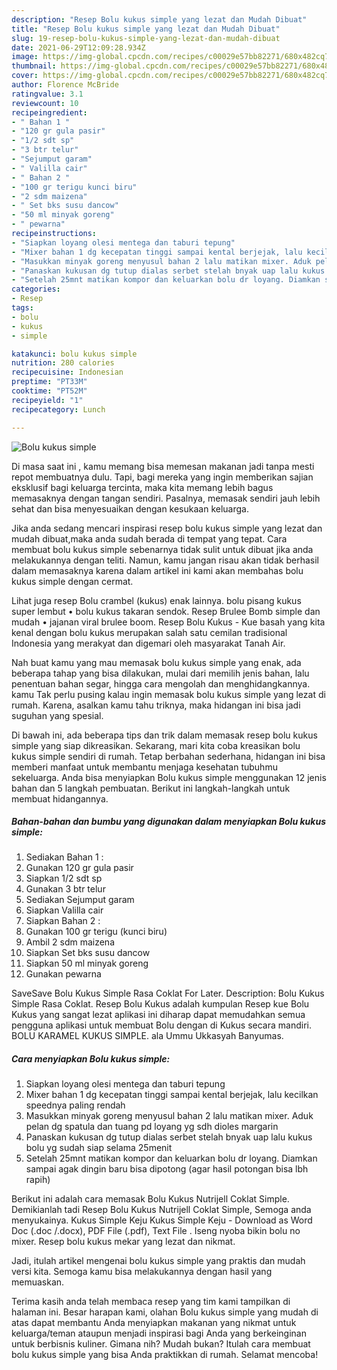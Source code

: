 ```yaml
---
description: "Resep Bolu kukus simple yang lezat dan Mudah Dibuat"
title: "Resep Bolu kukus simple yang lezat dan Mudah Dibuat"
slug: 19-resep-bolu-kukus-simple-yang-lezat-dan-mudah-dibuat
date: 2021-06-29T12:09:28.934Z
image: https://img-global.cpcdn.com/recipes/c00029e57bb82271/680x482cq70/bolu-kukus-simple-foto-resep-utama.jpg
thumbnail: https://img-global.cpcdn.com/recipes/c00029e57bb82271/680x482cq70/bolu-kukus-simple-foto-resep-utama.jpg
cover: https://img-global.cpcdn.com/recipes/c00029e57bb82271/680x482cq70/bolu-kukus-simple-foto-resep-utama.jpg
author: Florence McBride
ratingvalue: 3.1
reviewcount: 10
recipeingredient:
- " Bahan 1 "
- "120 gr gula pasir"
- "1/2 sdt sp"
- "3 btr telur"
- "Sejumput garam"
- " Valilla cair"
- " Bahan 2 "
- "100 gr terigu kunci biru"
- "2 sdm maizena"
- " Set bks susu dancow"
- "50 ml minyak goreng"
- " pewarna"
recipeinstructions:
- "Siapkan loyang olesi mentega dan taburi tepung"
- "Mixer bahan 1 dg kecepatan tinggi sampai kental berjejak, lalu kecilkan speednya paling rendah"
- "Masukkan minyak goreng menyusul bahan 2 lalu matikan mixer. Aduk pelan dg spatula dan tuang pd loyang yg sdh dioles margarin"
- "Panaskan kukusan dg tutup dialas serbet stelah bnyak uap lalu kukus bolu yg sudah siap selama 25menit"
- "Setelah 25mnt matikan kompor dan keluarkan bolu dr loyang. Diamkan sampai agak dingin baru bisa dipotong (agar hasil potongan bisa lbh rapih)"
categories:
- Resep
tags:
- bolu
- kukus
- simple

katakunci: bolu kukus simple 
nutrition: 280 calories
recipecuisine: Indonesian
preptime: "PT33M"
cooktime: "PT52M"
recipeyield: "1"
recipecategory: Lunch

---
```



![Bolu kukus simple](https://img-global.cpcdn.com/recipes/c00029e57bb82271/680x482cq70/bolu-kukus-simple-foto-resep-utama.jpg)

Di masa  saat ini , kamu memang bisa memesan makanan jadi tanpa mesti repot membuatnya dulu. Tapi, bagi mereka yang ingin memberikan sajian eksklusif bagi keluarga tercinta, maka kita memang lebih bagus memasaknya dengan tangan sendiri. Pasalnya, memasak sendiri jauh lebih sehat dan bisa menyesuaikan dengan kesukaan keluarga.

Jika anda sedang mencari inspirasi resep bolu kukus simple yang lezat dan mudah dibuat,maka anda sudah berada di tempat yang tepat. Cara membuat bolu kukus simple  sebenarnya tidak sulit untuk dibuat jika anda melakukannya dengan teliti. Namun, kamu jangan risau akan tidak berhasil dalam memasaknya 
karena dalam artikel ini kami akan membahas bolu kukus simple dengan cermat.  

Lihat juga resep Bolu crambel (kukus) enak lainnya. bolu pisang kukus super lembut • bolu kukus takaran sendok. Resep Brulee Bomb simple dan mudah • jajanan viral brulee boom. Resep Bolu Kukus - Kue basah yang kita kenal dengan bolu kukus merupakan salah satu cemilan tradisional Indonesia yang merakyat dan digemari oleh masyarakat Tanah Air.

Nah buat kamu yang mau memasak bolu kukus simple yang enak, ada beberapa tahap yang bisa dilakukan, mulai dari memilih jenis bahan, lalu penentuan bahan segar, hingga cara mengolah dan menghidangkannya. kamu Tak perlu pusing kalau ingin memasak bolu kukus simple yang lezat di rumah. Karena, asalkan kamu  tahu triknya, maka hidangan ini bisa jadi suguhan yang spesial.

Di bawah ini, ada beberapa tips dan trik dalam memasak resep bolu kukus simple yang siap dikreasikan. Sekarang, mari kita coba kreasikan bolu kukus simple sendiri di rumah. Tetap berbahan sederhana, hidangan ini bisa memberi manfaat untuk membantu menjaga kesehatan tubuhmu sekeluarga. Anda bisa menyiapkan Bolu kukus simple menggunakan 12 jenis bahan dan 5 langkah pembuatan. Berikut ini langkah-langkah untuk membuat hidangannya.

<!--inarticleads1-->

##### Bahan-bahan dan bumbu yang digunakan dalam menyiapkan Bolu kukus simple:

1. Sediakan  Bahan 1 :
1. Gunakan 120 gr gula pasir
1. Siapkan 1/2 sdt sp
1. Gunakan 3 btr telur
1. Sediakan Sejumput garam
1. Siapkan  Valilla cair
1. Siapkan  Bahan 2 :
1. Gunakan 100 gr terigu (kunci biru)
1. Ambil 2 sdm maizena
1. Siapkan  Set bks susu dancow
1. Siapkan 50 ml minyak goreng
1. Gunakan  pewarna


SaveSave Bolu Kukus Simple Rasa Coklat For Later. Description: Bolu Kukus Simple Rasa Coklat. Resep Bolu Kukus adalah kumpulan Resep kue Bolu Kukus yang sangat lezat aplikasi ini diharap dapat memudahkan semua pengguna aplikasi untuk membuat Bolu dengan di Kukus secara mandiri. BOLU KARAMEL KUKUS SIMPLE. ala Ummu Ukkasyah Banyumas. 

<!--inarticleads2-->

##### Cara menyiapkan Bolu kukus simple:

1. Siapkan loyang olesi mentega dan taburi tepung
1. Mixer bahan 1 dg kecepatan tinggi sampai kental berjejak, lalu kecilkan speednya paling rendah
1. Masukkan minyak goreng menyusul bahan 2 lalu matikan mixer. Aduk pelan dg spatula dan tuang pd loyang yg sdh dioles margarin
1. Panaskan kukusan dg tutup dialas serbet stelah bnyak uap lalu kukus bolu yg sudah siap selama 25menit
1. Setelah 25mnt matikan kompor dan keluarkan bolu dr loyang. Diamkan sampai agak dingin baru bisa dipotong (agar hasil potongan bisa lbh rapih)


Berikut ini adalah cara memasak Bolu Kukus Nutrijell Coklat Simple. Demikianlah tadi Resep Bolu Kukus Nutrijell Coklat Simple, Semoga anda menyukainya. Kukus Simple Keju Kukus Simple Keju - Download as Word Doc (.doc /.docx), PDF File (.pdf), Text File . Iseng nyoba bikin bolu no mixer. Resep bolu kukus mekar yang lezat dan nikmat. 

Jadi, itulah artikel mengenai  bolu kukus simple  yang praktis dan mudah versi kita. Semoga kamu bisa melakukannya dengan hasil yang memuaskan. 

Terima kasih anda telah membaca resep yang tim kami tampilkan di halaman ini. Besar harapan kami, olahan  Bolu kukus simple yang mudah di atas dapat membantu Anda menyiapkan makanan yang nikmat untuk keluarga/teman ataupun menjadi inspirasi bagi Anda yang berkeinginan untuk berbisnis kuliner. Gimana nih? Mudah bukan? Itulah cara membuat bolu kukus simple yang bisa Anda praktikkan di rumah. Selamat mencoba!

